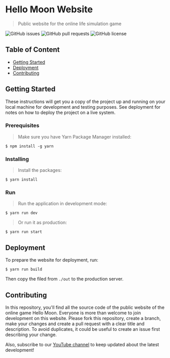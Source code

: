 # Hello Moon Website
> Public website for the online life simulation game

![GitHub issues](https://img.shields.io/github/issues-raw/HelloMoonGame/website?style=flat-square&label=issues)
![GitHub pull requests](https://img.shields.io/github/issues-pr-raw/HelloMoonGame/website?label=pull%20requests&style=flat-square)
![GitHub license](https://img.shields.io/github/license/HelloMoonGame/website?style=flat-square)

## Table of Content
- [Getting Started](#Getting%20Started)
- [Deployment](#Deployment)
- [Contributing](#Contributing)

## Getting Started
These instructions will get you a copy of the project up and running on your local machine for development and testing purposes. See deployment for notes on how to deploy the project on a live system.

### Prerequisites
> Make sure you have Yarn Package Manager installed:
```
$ npm install -g yarn
```

### Installing
> Install the packages:
```
$ yarn install
```

### Run
> Run the application in development mode:
```
$ yarn run dev
```
> Or run it as production:
```
$ yarn run start
```

## Deployment
To prepare the website for deployment, run:
```
$ yarn run build
```
Then copy the filed from `./out` to the production server.

## Contributing
In this repository, you'll find all the source code of the public website of the online game Hello Moon. Everyone is more than welcome to join development on this website. Please fork this repository, create a branch, make your changes and create a pull request with a clear title and description. To avoid duplicates, it could be useful to create an issue first describing your change.

Also, subscribe to our [YouTube channel](https://www.youtube.com/channel/UCLmFLctb6jsUP-YIc3yhfCw/) to keep updated about the latest development!

